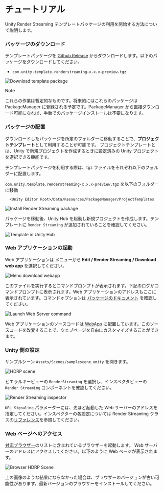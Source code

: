 # チュートリアル

Unity Render Streaming テンプレートパッケージの利用を開始する方法について説明します。

### パッケージのダウンロード

テンプレートパッケージを [Github Release](https://github.com/Unity-Technologies/UnityRenderStreaming/releases) からダウンロードします。以下のパッケージをダウンロードしてください。

- `com.unity.template.renderstreaming-x.x.x-preview.tgz`

![Download template package](../images/download_template_package.png)

> [!NOTE]
> これらの作業は暫定的なものです。将来的にはこれらのパッケージは PackageManager に登録される予定です。PackageManager から直接ダウンロード可能になれば、手動でのパッケージインストールは不要になります。

### パッケージの配置

ダウンロードしたパッケージを所定のフォルダーに移動することで、**プロジェクトテンプレート**として利用することが可能です。
プロジェクトテンプレートとは、Unity で新規プロジェクトを作成するときに設定済みの Unity プロジェクトを選択できる機能です。

テンプレートパッケージを利用する際は、tgz ファイルをそれぞれ以下のフォルダーに配置します。

`com.unity.template.renderstreaming-x.x.x-preview.tgz` を以下のフォルダーに移動

```
  <Unity Editor Root>/Data/Resources/PackageManager/ProjectTemplates
```

![Install Render Streaming package](../images/install_renderstreaming_package.png)

パッケージを移動後、Unity Hub を起動し新規プロジェクトを作成します。テンプレートに `Render Streaming` が追加されていることを確認してください。

![Template in Unity Hub](../images/template_in_unityhub.png)

### Web アプリケーションの起動

Web アプリケーションは メニューから **Edit / Render Streaming / Download web app** を選択してください。

![Menu download webapp](../images/menu_download_webapp.png)

このファイルを実行するとコマンドプロンプトが表示されます。下記のログがコマンドプロンプトに表示されます。Web アプリケーションのアドレスもここに表示されています。コマンドオプションは [パッケージのドキュメント](https://docs.unity3d.com/Packages/com.unity.renderstreaming@2.2/manual/webapp.html) を確認してください。

![Launch Web Server command](../images/launch_webserver_cmd.png)

Web アプリケーションのソースコードは [WebApp](WebApp) に配置しています。このソースコードを改変することで、ウェブページを自由にカスタマイズすることができます。

### Unity 側の設定

サンプルシーン `Assets/Scenes/samplescene.unity` を開きます。

![HDRP scene](../images/hdrpscene.png)

ヒエラルキービューの `RenderStreaming` を選択し、インスペクタビューの `Render Streaming` コンポーネントを確認してください。

![Render Streaming inspector](../images/renderstreaming_inspector.png)

`URL Signaling` パラメーターには、先ほど起動した Web サーバーのアドレスを指定してください。インスペクターの各設定については Render Streaming クラスの[リファレンス](class-renderstreaming.md)を参照してください。

### Web ページへのアクセス

[対応ブラウザー](index.md#requirements)のリストに含まれているブラウザーを起動します。
Web サーバーのアドレスにアクセスしてください。以下のように Web ページが表示されます。

![Browser HDRP Scene](../images/browser_hdrpscene.png)

上の画像のような結果にならなかった場合は、ブラウザーのバージョンが古い可能性があります。最新バージョンのブラウザーをインストールしてください。
